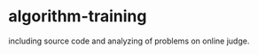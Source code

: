 algorithm-training
==================

including source code and analyzing of problems on online judge.
